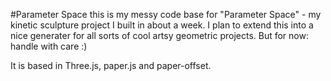 #Parameter Space
this is my messy code base for "Parameter Space" - my kinetic sculpture project I built in about a week. I plan to extend this into a nice generater for all sorts of cool artsy geometric projects. But for now: handle with care :)

It is based in Three.js, paper.js and paper-offset. 
